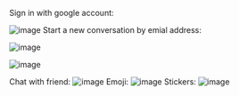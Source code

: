 Sign in with google account:

![image](https://github.com/dangtu2001/My-Chat-web/assets/76527907/1d637323-28d7-40d4-b50e-e928ec0b173a)
Start a new conversation by emial address:

![image](https://github.com/dangtu2001/My-Chat-web/assets/76527907/a7d60052-f0c7-48a7-a8c5-26c5e27404b8)

![image](https://github.com/dangtu2001/My-Chat-web/assets/76527907/e992dbb9-34ac-4ae6-bfa1-15d5b5fc9dcb)

Chat with friend:
![image](https://github.com/dangtu2001/My-Chat-web/assets/76527907/7f1f81ff-53a9-46d7-9149-00de84ba109d)
Emoji:
![image](https://github.com/dangtu2001/My-Chat-web/assets/76527907/2deb6559-37f3-4338-840e-5604afc355b5)
Stickers:
![image](https://github.com/dangtu2001/My-Chat-web/assets/76527907/b458fa00-7df8-4fed-80f6-10d98a23ca47)
